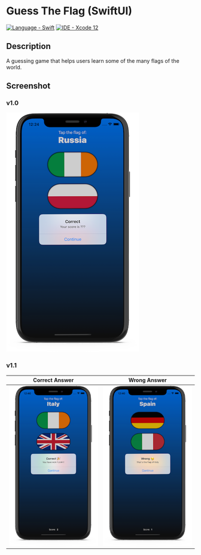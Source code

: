 # Guess The Flag (SwiftUI)

[![Language - Swift](https://img.shields.io/badge/Language-Swift-orange)](https://swift.org/about/)
[![IDE - Xcode 12](https://img.shields.io/badge/IDE-Xcode%2012-purple)](https://developer.apple.com/xcode/)

## Description

A guessing game that helps users learn some of the many flags of the world.

## Screenshot

### v1.0

![guesstheflag-demo](screenshots/guesstheflag-demo.png)

### v1.1

| Correct Answer | Wrong Answer |
| -------------- | ------------ |
| ![correct-answer-demo](screenshots/correct-answer-demo.png) | ![wrong-answer-demo](screenshots/wrong-answer-demo.png) |